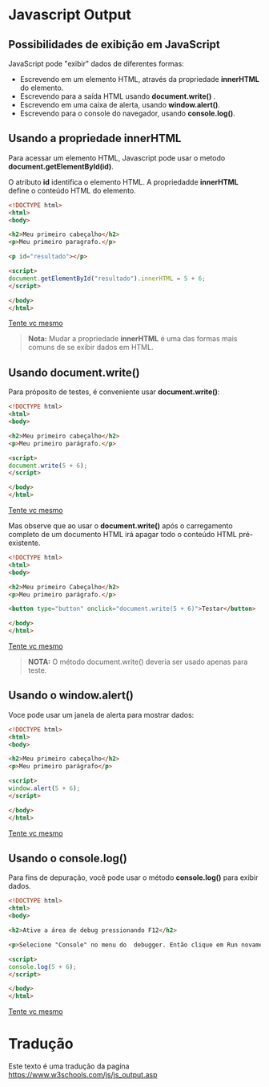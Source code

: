 # Javascript Output

## Possibilidades de exibição em JavaScript
JavaScript pode "exibir" dados de diferentes formas:

* Escrevendo em um elemento HTML, através da propriedade **innerHTML** do elemento.
* Escrevendo para a saída HTML usando **document.write()** .
* Escrevendo em uma caixa de alerta, usando **window.alert()**.
* Escrevendo para o console do navegador, usando **console.log()**.

## Usando a propriedade innerHTML

Para acessar um elemento HTML, Javascript pode usar o metodo **document.getElementById(id)**.

O atributo **id** identifica o elemento HTML. A propriedadde **innerHTML** define o conteúdo HTML do elemento.

```HTML
<!DOCTYPE html>
<html>
<body>

<h2>Meu primeiro cabeçalho</h2>
<p>Meu primeiro paragrafo.</p>

<p id="resultado"></p>

<script>
document.getElementById("resultado").innerHTML = 5 + 6;
</script>

</body>
</html> 
```
[Tente vc mesmo](https://www.w3schools.com/code/tryit.asp?filename=FOXZDR18SZQS)

> **Nota:** Mudar a propriedade **innerHTML**  é uma das formas mais comuns de se exibir dados em HTML.

## Usando document.write()
Para próposito de testes, é conveniente usar **document.write()**:

```HTML
<!DOCTYPE html>
<html>
<body>

<h2>Meu primeiro cabeçalho</h2>
<p>Meu primeiro parágrafo.</p>

<script>
document.write(5 + 6);
</script>

</body>
</html> 
```
[Tente vc mesmo](https://www.w3schools.com/code/tryit.asp?filename=FOXZWUX5FU6W)

Mas observe que ao usar o **document.write()** após o carregamento completo de um documento HTML irá apagar todo o conteúdo HTML pré-existente.

```HTML
<!DOCTYPE html>
<html>
<body>

<h2>Meu primeiro Cabeçalho</h2>
<p>Meu primeiro parágrafo.</p>

<button type="button" onclick="document.write(5 + 6)">Testar</button>

</body>
</html> 
```

[Tente vc mesmo](https://www.w3schools.com/code/tryit.asp?filename=FOY13GBNYSVN)

> **NOTA:** O método document.write() deveria ser usado apenas para teste.

## Usando o window.alert()
Voce pode usar um janela de alerta para mostrar dados: 

```HTML
<!DOCTYPE html>
<html>
<body>

<h2>Meu primeiro cabeçalho</h2>
<p>Meu primeiro parágrafo</p>

<script>
window.alert(5 + 6);
</script>

</body>
</html> 
```

[Tente vc mesmo](https://www.w3schools.com/code/tryit.asp?filename=FOY1BNGQ5YH2)

## Usando o console.log()
Para fins de depuração, você pode usar o método **console.log()** para exibir dados.

```HTML
<!DOCTYPE html>
<html>
<body>

<h2>Ative a área de debug pressionando F12</h2>

<p>Selecione "Console" no menu do  debugger. Então clique em Run novamente.</p>

<script>
console.log(5 + 6);
</script>

</body>
</html> 
```
[Tente vc mesmo](https://www.w3schools.com/code/tryit.asp?filename=FOY1I00J6DHB)


# Tradução
Este texto é uma tradução da pagina https://www.w3schools.com/js/js_output.asp
